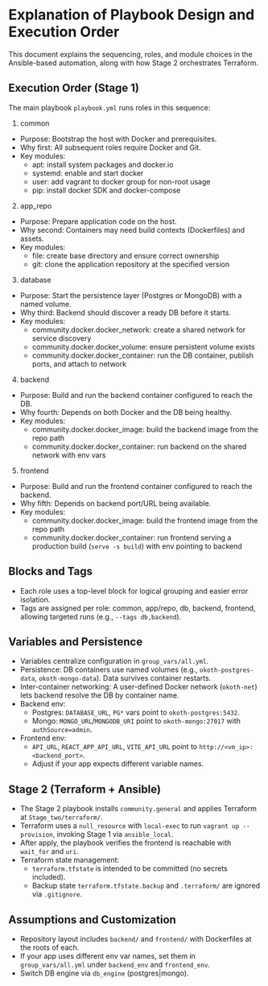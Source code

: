 # Explanation of Playbook Design and Execution Order

This document explains the sequencing, roles, and module choices in the Ansible-based automation, along with how Stage 2 orchestrates Terraform.

## Execution Order (Stage 1)
The main playbook `playbook.yml` runs roles in this sequence:

1) common
- Purpose: Bootstrap the host with Docker and prerequisites.
- Why first: All subsequent roles require Docker and Git.
- Key modules:
  - apt: install system packages and docker.io
  - systemd: enable and start docker
  - user: add vagrant to docker group for non-root usage
  - pip: install docker SDK and docker-compose

2) app_repo
- Purpose: Prepare application code on the host.
- Why second: Containers may need build contexts (Dockerfiles) and assets.
- Key modules:
  - file: create base directory and ensure correct ownership
  - git: clone the application repository at the specified version

3) database
- Purpose: Start the persistence layer (Postgres or MongoDB) with a named volume.
- Why third: Backend should discover a ready DB before it starts.
- Key modules:
  - community.docker.docker_network: create a shared network for service discovery
  - community.docker.docker_volume: ensure persistent volume exists
  - community.docker.docker_container: run the DB container, publish ports, and attach to network

4) backend
- Purpose: Build and run the backend container configured to reach the DB.
- Why fourth: Depends on both Docker and the DB being healthy.
- Key modules:
  - community.docker.docker_image: build the backend image from the repo path
  - community.docker.docker_container: run backend on the shared network with env vars

5) frontend
- Purpose: Build and run the frontend container configured to reach the backend.
- Why fifth: Depends on backend port/URL being available.
- Key modules:
  - community.docker.docker_image: build the frontend image from the repo path
  - community.docker.docker_container: run frontend serving a production build (`serve -s build`) with env pointing to backend

## Blocks and Tags
- Each role uses a top-level block for logical grouping and easier error isolation.
- Tags are assigned per role: common, app/repo, db, backend, frontend, allowing targeted runs (e.g., `--tags db,backend`).

## Variables and Persistence
- Variables centralize configuration in `group_vars/all.yml`.
- Persistence: DB containers use named volumes (e.g., `okoth-postgres-data`, `okoth-mongo-data`). Data survives container restarts.
- Inter-container networking: A user-defined Docker network (`okoth-net`) lets backend resolve the DB by container name.
- Backend env:
  - Postgres: `DATABASE_URL`, `PG*` vars point to `okoth-postgres:5432`.
  - Mongo: `MONGO_URL`/`MONGODB_URI` point to `okoth-mongo:27017` with `authSource=admin`.
- Frontend env:
  - `API_URL`, `REACT_APP_API_URL`, `VITE_API_URL` point to `http://<vm_ip>:<backend_port>`.
  - Adjust if your app expects different variable names.

## Stage 2 (Terraform + Ansible)
- The Stage 2 playbook installs `community.general` and applies Terraform at `Stage_two/terraform/`.
- Terraform uses a `null_resource` with `local-exec` to run `vagrant up --provision`, invoking Stage 1 via `ansible_local`.
- After apply, the playbook verifies the frontend is reachable with `wait_for` and `uri`.
- Terraform state management:
  - `terraform.tfstate` is intended to be committed (no secrets included).
  - Backup state `terraform.tfstate.backup` and `.terraform/` are ignored via `.gitignore`.

## Assumptions and Customization
- Repository layout includes `backend/` and `frontend/` with Dockerfiles at the roots of each.
- If your app uses different env var names, set them in `group_vars/all.yml` under `backend_env` and `frontend_env`.
- Switch DB engine via `db_engine` (postgres|mongo).

